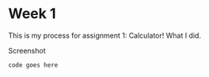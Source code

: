 # Week 1

This is my process for assignment 1: Calculator! 
What I did. 

Screenshot

```code goes here``` 